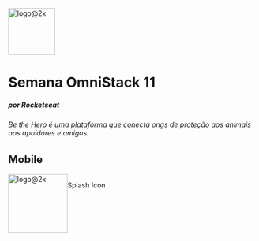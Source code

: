
<img width="95" alt="logo@2x" src="https://user-images.githubusercontent.com/38055818/83159825-6d91bd00-a0d4-11ea-9bdf-04773943acbb.png">

# Semana OmniStack 11 <h5>por Rocketseat</h5>

###### Be the Hero é uma plataforma que conecta ongs de proteção aos animais aos apoidores e amigos.

## Mobile
<div style = "display: flex; flex-direction: row">
<img width="120" alt="logo@2x" src="https://user-images.githubusercontent.com/38055818/83436617-2d9c4400-a40c-11ea-903c-62b453fe22c6.gif"/>
 <p>Splash Icon</p>
</div>
